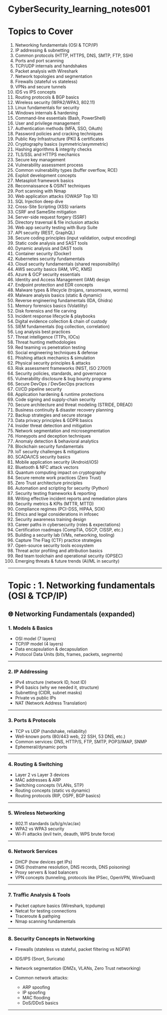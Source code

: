 # CyberSecurity_learning_notes001

# Topics to Cover

1. Networking fundamentals (OSI & TCP/IP)
2. IP addressing & subnetting
3. Common protocols (HTTP, HTTPS, DNS, SMTP, FTP, SSH)
4. Ports and port scanning
5. TCP/UDP internals and handshakes
6. Packet analysis with Wireshark
7. Network topologies and segmentation
8. Firewalls (stateful vs stateless)
9. VPNs and secure tunnels
10. IDS vs IPS concepts
11. Routing protocols & BGP basics
12. Wireless security (WPA2/WPA3, 802.11)
13. Linux fundamentals for security
14. Windows internals & hardening
15. Command-line essentials (Bash, PowerShell)
16. User and privilege management
17. Authentication methods (MFA, SSO, OAuth)
18. Password policies and cracking techniques
19. Public Key Infrastructure (PKI) & certificates
20. Cryptography basics (symmetric/asymmetric)
21. Hashing algorithms & integrity checks
22. TLS/SSL and HTTPS mechanics
23. Secure key management
24. Vulnerability assessment process
25. Common vulnerability types (buffer overflow, RCE)
26. Exploit development concepts
27. Metasploit framework basics
28. Reconnaissance & OSINT techniques
29. Port scanning with Nmap
30. Web application attacks (OWASP Top 10)
31. SQL Injection deep dive
32. Cross-Site Scripting (XSS) variants
33. CSRF and SameSite mitigation
34. Server-side request forgery (SSRF)
35. Directory traversal & file inclusion attacks
36. Web app security testing with Burp Suite
37. API security (REST, GraphQL)
38. Secure coding principles (input validation, output encoding)
39. Static code analysis and SAST tools
40. Dynamic analysis and DAST tools
41. Container security (Docker)
42. Kubernetes security fundamentals
43. Cloud security fundamentals (shared responsibility)
44. AWS security basics (IAM, VPC, KMS)
45. Azure & GCP security essentials
46. Identity and Access Management (IAM) design
47. Endpoint protection and EDR concepts
48. Malware types & lifecycle (trojans, ransomware, worms)
49. Malware analysis basics (static & dynamic)
50. Reverse engineering fundamentals (IDA, Ghidra)
51. Memory forensics basics (Volatility)
52. Disk forensics and file carving
53. Incident response lifecycle & playbooks
54. Digital evidence collection & chain of custody
55. SIEM fundamentals (log collection, correlation)
56. Log analysis best practices
57. Threat intelligence (TTPs, IOCs)
58. Threat hunting methodologies
59. Red teaming vs penetration testing
60. Social engineering techniques & defense
61. Phishing attack mechanics & simulation
62. Physical security principles & attacks
63. Risk assessment frameworks (NIST, ISO 27001)
64. Security policies, standards, and governance
65. Vulnerability disclosure & bug bounty programs
66. Secure DevOps / DevSecOps practices
67. CI/CD pipeline security
68. Application hardening & runtime protections
69. Code signing and supply-chain security
70. Secure architecture and threat modeling (STRIDE, DREAD)
71. Business continuity & disaster recovery planning
72. Backup strategies and secure storage
73. Data privacy principles & GDPR basics
74. Insider threat detection and mitigation
75. Network segmentation and microsegmentation
76. Honeypots and deception techniques
77. Anomaly detection & behavioral analytics
78. Blockchain security fundamentals
79. IoT security challenges & mitigations
80. SCADA/ICS security basics
81. Mobile application security (Android/iOS)
82. Bluetooth & NFC attack vectors
83. Quantum computing impact on cryptography
84. Secure remote work practices (Zero Trust)
85. Zero Trust architecture principles
86. Automation and scripting for security (Python)
87. Security testing frameworks & reporting
88. Writing effective incident reports and remediation plans
89. Security metrics & KPIs (MTTR, MTTD)
90. Compliance regimes (PCI-DSS, HIPAA, SOX)
91. Ethics and legal considerations in infosec
92. Security awareness training design
93. Career paths in cybersecurity (roles & expectations)
94. Certification roadmaps (CompTIA, OSCP, CISSP, etc.)
95. Building a security lab (VMs, networking, tooling)
96. Capture The Flag (CTF) practice strategies
97. Open-source security tools ecosystem
98. Threat actor profiling and attribution basics
99. Red team toolchain and operational security (OPSEC)
100. Emerging threats & future trends (AI/ML in security)
-----------------------------------------------------------------------------------------------------------------
# Topic : 1. Networking fundamentals (OSI & TCP/IP)

## 🌐 Networking Fundamentals (expanded)

### 1. **Models & Basics**

* OSI model (7 layers)
* TCP/IP model (4 layers)
* Data encapsulation & decapsulation
* Protocol Data Units (bits, frames, packets, segments)

---

### 2. **IP Addressing**

* IPv4 structure (network ID, host ID)
* IPv6 basics (why we needed it, structure)
* Subnetting (CIDR, subnet masks)
* Private vs public IPs
* NAT (Network Address Translation)

---

### 3. **Ports & Protocols**

* TCP vs UDP (handshake, reliability)
* Well-known ports (80/443 web, 22 SSH, 53 DNS, etc.)
* Common services: DNS, HTTP/S, FTP, SMTP, POP3/IMAP, SNMP
* Ephemeral/dynamic ports

---

### 4. **Routing & Switching**

* Layer 2 vs Layer 3 devices
* MAC addresses & ARP
* Switching concepts (VLANs, STP)
* Routing concepts (static vs dynamic)
* Routing protocols (RIP, OSPF, BGP basics)

---

### 5. **Wireless Networking**

* 802.11 standards (a/b/g/n/ac/ax)
* WPA2 vs WPA3 security
* Wi-Fi attacks (evil twin, deauth, WPS brute force)

---

### 6. **Network Services**

* DHCP (how devices get IPs)
* DNS (hostname resolution, DNS records, DNS poisoning)
* Proxy servers & load balancers
* VPN concepts (tunneling, protocols like IPSec, OpenVPN, WireGuard)

---

### 7. **Traffic Analysis & Tools**

* Packet capture basics (Wireshark, tcpdump)
* Netcat for testing connections
* Traceroute & pathping
* Nmap scanning fundamentals

---

### 8. **Security Concepts in Networking**

* Firewalls (stateless vs stateful, packet filtering vs NGFW)
* IDS/IPS (Snort, Suricata)
* Network segmentation (DMZs, VLANs, Zero Trust networking)
* Common network attacks:

  * ARP spoofing
  * IP spoofing
  * MAC flooding
  * DoS/DDoS basics

---


